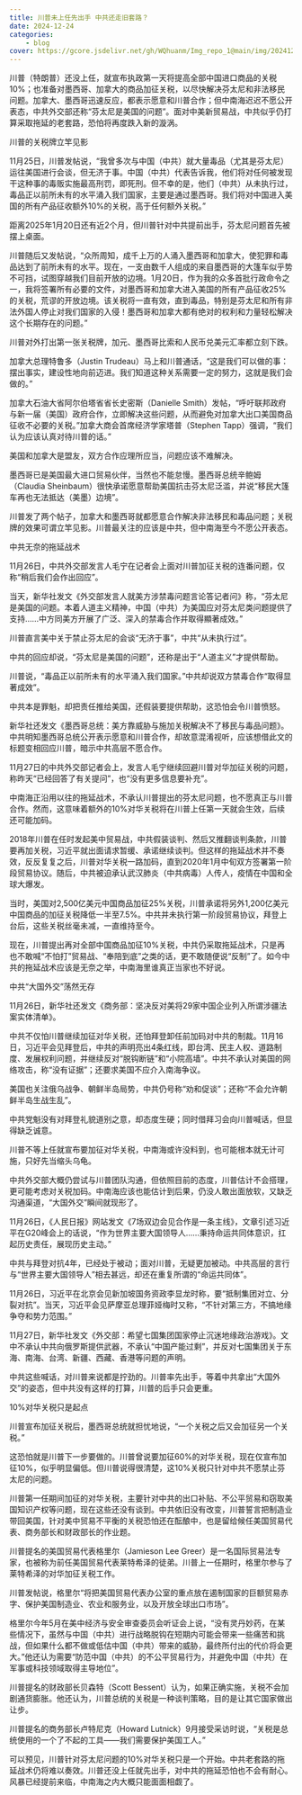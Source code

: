 ```yaml
---
title: 川普未上任先出手 中共还走旧套路？
date: 2024-12-24
categories: 
    - blog
cover: https://gcore.jsdelivr.net/gh/WQhuanm/Img_repo_1@main/img/202412222015910.png
---
```


川普（特朗普）还没上任，就宣布执政第一天将提高全部中国进口商品的关税10%；也准备对墨西哥、加拿大的商品加征关税，以尽快解决芬太尼和非法移民问题。加拿大、墨西哥迅速反应，都表示愿意和川普合作；但中南海迟迟不愿公开表态，中共外交部还称“芬太尼是美国的问题”。面对中美新贸易战，中共似乎仍打算采取拖延的老套路，恐怕将再度跌入新的漩涡。

川普的关税牌立竿见影

11月25日，川普发帖说，“我曾多次与中国（中共）就大量毒品（尤其是芬太尼）运往美国进行会谈，但无济于事。中国（中共）代表告诉我，他们将对任何被发现干这种事的毒贩实施最高刑罚，即死刑。但不幸的是，他们（中共）从未执行过，毒品正以前所未有的水平涌入我们国家，主要是通过墨西哥。我们将对中国进入美国的所有产品征收额外10%的关税，高于任何额外关税。”

距离2025年1月20日还有近2个月，但川普针对中共提前出手，芬太尼问题首先被摆上桌面。

川普随后又发帖说，“众所周知，成千上万的人涌入墨西哥和加拿大，使犯罪和毒品达到了前所未有的水平。现在，一支由数千人组成的来自墨西哥的大篷车似乎势不可挡，试图穿越我们目前开放的边境。1月20日，作为我的众多首批行政命令之一，我将签署所有必要的文件，对墨西哥和加拿大进入美国的所有产品征收25%的关税，荒谬的开放边境。该关税将一直有效，直到毒品，特别是芬太尼和所有非法外国人停止对我们国家的入侵！墨西哥和加拿大都有绝对的权利和力量轻松解决这个长期存在的问题。”

川普对外打出第一张关税牌，加元、墨西哥比索和人民币兑美元汇率都立刻下跌。

加拿大总理特鲁多（Justin Trudeau）马上和川普通话，“这是我们可以做的事：摆出事实，建设性地向前迈进。我们知道这种关系需要一定的努力，这就是我们会做的。”

加拿大石油大省阿尔伯塔省省长史密斯（Danielle Smith）发帖，“呼吁联邦政府与新一届（美国）政府合作，立即解决这些问题，从而避免对加拿大出口美国商品征收不必要的关税。”加拿大商会首席经济学家塔普（Stephen Tapp）强调，“我们认为应该认真对待川普的话。”

美国和加拿大是盟友，双方合作应理所应当，问题应该不难解决。

墨西哥已是美国最大进口贸易伙伴，当然也不能怠慢。墨西哥总统辛鲍姆（Claudia Sheinbaum）很快承诺愿意帮助美国抗击芬太尼泛滥，并说“移民大篷车再也无法抵达（美墨）边境”。

川普发了两个帖子，加拿大和墨西哥就都愿意合作解决非法移民和毒品问题；关税牌的效果可谓立竿见影。川普最关注的应该是中共，但中南海至今不愿公开表态。

中共无奈的拖延战术

11月26日，中共外交部发言人毛宁在记者会上面对川普加征关税的连番问题，仅称“稍后我们会作出回应”。

当天，新华社发文《外交部发言人就美方涉禁毒问题言论答记者问》称，“芬太尼是美国的问题。本着人道主义精神，中国（中共）为美国应对芬太尼类问题提供了支持……中方同美方开展了广泛、深入的禁毒合作并取得顯著成效。”

川普直言美中关于禁止芬太尼的会谈“无济于事”，中共“从未执行过”。

中共的回应却说，“芬太尼是美国的问题”，还称是出于“人道主义”才提供帮助。

川普说，“毒品正以前所未有的水平涌入我们国家。”中共却说双方禁毒合作“取得显著成效”。

中共本是罪魁，却把责任推给美国，还假装要提供帮助，这恐怕会令川普愤怒。

新华社还发文《墨西哥总统：美方靠威胁与施加关税解决不了移民与毒品问题》。中共明知墨西哥总统公开表示愿意和川普合作，却故意混淆视听，应该想借此文的标题变相回应川普，暗示中共高层不愿合作。

11月27日的中共外交部记者会上，发言人毛宁继续回避川普对华加征关税的问题，称昨天“已经回答了有关提问”，也“没有更多信息要补充”。

中南海正沿用以往的拖延战术，不承认川普提出的芬太尼问题，也不愿真正与川普合作。然而，这意味着额外的10%对华关税将在川普上任第一天就会生效，后续还可能加码。

2018年川普在任时发起美中贸易战，中共假装谈判、然后又推翻谈判条款，川普要再加关税，习近平就出面请求暂缓、承诺继续谈判。但这样的拖延战术并不奏效，反反复复之后，川普对华关税一路加码，直到2020年1月中旬双方签署第一阶段贸易协议。随后，中共被迫承认武汉肺炎（中共病毒）人传人，疫情在中国和全球大爆发。

当时，美国对2,500亿美元中国商品加征25%关税，川普承诺将另外1,200亿美元中国商品的加征关税降低一半至7.5%。中共并未执行第一阶段贸易协议，拜登上台后，这些关税丝毫未减，一直维持至今。

现在，川普提出再对全部中国商品加征10%关税，中共仍采取拖延战术，只是再也不敢喊“不怕打”贸易战、“奉陪到底”之类的话，更不敢随便说“反制”了。如今中共的拖延战术应该是无奈之举，中南海里谁真正当家也不好说。

中共“大国外交”荡然无存

11月26日，新华社还发文《商务部：坚决反对美将29家中国企业列入所谓涉疆法案实体清单》。

中共不仅怕川普继续加征对华关税，还怕拜登卸任前加码对中共的制裁。11月16日，习近平会见拜登后，中共的声明亮出4条红线，即台湾、民主人权、道路制度、发展权利问题，并继续反对“脱钩断链”和“小院高墙”。中共不承认对美国的网络攻击，称“没有证据”；还要求美国不应介入南海争议。

美国也关注俄乌战争、朝鲜半岛局势，中共仍号称“劝和促谈”；还称“不会允许朝鲜半岛生战生乱”。

中共党魁没有对拜登礼貌道别之意，却态度生硬；同时借拜习会向川普喊话，但显得缺乏诚意。

川普不等上任就宣布要加征对华关税，中南海或许没料到，也可能根本就无计可施，只好先当缩头乌龟。

中共外交部大概仍尝试与川普团队沟通，但依照目前的态度，川普估计不会搭理，更可能考虑对关税加码。中南海应该也能估计到后果，仍没人敢出面放软，又缺乏沟通渠道，“大国外交”瞬间就现形了。

11月26日，《人民日报》网站发文《7场双边会见合作是一条主线》，文章引述习近平在G20峰会上的话说，“作为世界主要大国领导人……秉持命运共同体意识，扛起历史责任，展现历史主动。”

中共与拜登对抗4年，已经处于被动；面对川普，无疑更加被动。中共高层的言行与“世界主要大国领导人”相去甚远，却还在重复所谓的“命运共同体”。

11月26日，习近平在北京会见新加坡国务资政李显龙时称，要“抵制集团对立、分裂对抗”。当天，习近平会见萨摩亚总理菲娅梅时又称，“不针对第三方，不搞地缘争夺和势力范围。”

11月27日，新华社发文《外交部：希望七国集团国家停止沉迷地缘政治游戏》。文中不承认中共向俄罗斯提供武器，不承认“中国产能过剩”，并反对七国集团关于东海、南海、台湾、新疆、西藏、香港等问题的声明。

中共这些喊话，对川普来说都是拧劲的。川普率先出手，等着中共拿出“大国外交”的姿态，但中共没有这样的打算，川普的后手只会更重。

10%对华关税只是起点

川普宣布加征关税后，墨西哥总统就担忧地说，“一个关税之后又会加征另一个关税。”

这恐怕就是川普下一步要做的。川普曾说要加征60%的对华关税，现在仅宣布加征10%，似乎明显偏低。但川普说得很清楚，这10%关税只针对中共不愿禁止芬太尼的问题。

川普第一任期间加征的对华关税，主要针对中共的出口补贴、不公平贸易和窃取美国知识产权等问题，现在这些还没有谈到。中共依旧没有改变，川普誓言把制造业带回美国，针对美中贸易不平衡的关税恐怕还在酝酿中，也是留给候任美国贸易代表、商务部长和财政部长的作业题。

川普提名的美国贸易代表格里尔（Jamieson Lee Greer）是一名国际贸易法专家，也被称为前任美国贸易代表莱特希泽的徒弟。川普上一任期时，格里尔参与了莱特希泽的对华加征关税工作。

川普发帖说，格里尔“将把美国贸易代表办公室的重点放在遏制国家的巨额贸易赤字、保护美国制造业、农业和服务业，以及开放全球出口市场”。

格里尔今年5月在美中经济与安全审查委员会听证会上说，“没有灵丹妙药，在某些情况下，虽然与中国（中共）进行战略脱钩在短期内可能会带来一些痛苦和挑战，但如果什么都不做或低估中国（中共）带来的威胁，最终所付出的代价将会更大。”他还认为需要“防范中国（中共）的不公平贸易行为，并避免中国（中共）在军事或科技领域取得主导地位”。

川普提名的财政部长贝森特（Scott Bessent）认为，如果正确实施，关税不会加剧通货膨胀。他还认为，川普总统的关税是一种谈判策略，目的是让其它国家做出让步。

川普提名的商务部长卢特尼克（Howard Lutnick）9月接受采访时说，“关税是总统使用的一个了不起的工具——我们需要保护美国工人。”

可以预见，川普针对芬太尼问题的10%对华关税只是一个开始。中共老套路的拖延战术仍将难以奏效。川普还没上任就先出手，对中共的拖延恐怕也不会有耐心。风暴已经提前来临，中南海之内大概只能面面相觑了。